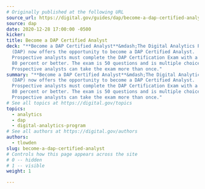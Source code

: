 ```yaml
---
# Originally published at the following URL
source_url: https://digital.gov/guides/dap/become-a-dap-certified-analyst/
source: dap
date: 2020-12-28 17:00:00 -0500
kicker: 
title: Become a DAP Certified Analyst
deck: "**Become a DAP Certified Analyst**&mdash;The Digital Analytics Program
  (DAP) now offers the opportunity to become a DAP Certified Analyst.
  Prospective analysts must complete the DAP Certification Exam with a score of
  80 percent or better. The exam is 50 questions and is multiple choice.
  Prospective analysts can take the exam more than once."
summary: "**Become a DAP Certified Analyst**&mdash;The Digital Analytics Program
  (DAP) now offers the opportunity to become a DAP Certified Analyst.
  Prospective analysts must complete the DAP Certification Exam with a score of
  80 percent or better. The exam is 50 questions and is multiple choice.
  Prospective analysts can take the exam more than once."
# See all topics at https://digital.gov/topics
topics:
  - analytics
  - dap
  - digital-analytics-program
# See all authors at https://digital.gov/authors
authors:
  - tlowden
slug: become-a-dap-certified-analyst
# Controls how this page appears across the site
# 0 -- hidden
# 1 -- visible
weight: 1

---
```

